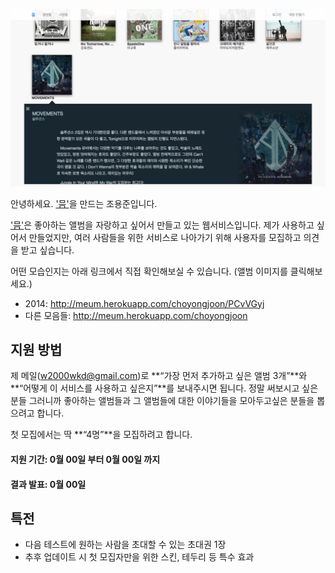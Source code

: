 ![alt tag](https://raw.githubusercontent.com/choyongjoon/meum_apply/master/meum_screenshot_wide_2014-06-01.png)

안녕하세요. ['믐'](http://meum.herokuapp.com)을 만드는 조용준입니다.

['믐'](http://meum.herokuapp.com)은 좋아하는 앨범을 자랑하고 싶어서 만들고 있는 웹서비스입니다.
제가 사용하고 싶어서 만들었지만, 여러 사람들을 위한 서비스로 나아가기 위해 사용자를 모집하고 의견을 받고 싶습니다.

어떤 모습인지는 아래 링크에서 직접 확인해보실 수 있습니다.
(앨범 이미지를 클릭해보세요.)
- 2014:  http://meum.herokuapp.com/choyongjoon/PCvVGyj
- 다른 모음들: http://meum.herokuapp.com/choyongjoon

## 지원 방법
제 메일(w2000wkd@gmail.com)로 **“가장 먼저 추가하고 싶은 앨범 3개”**와 **“어떻게 이 서비스를 사용하고 싶은지”**를 보내주시면 됩니다. 정말 써보시고 싶은 분들 그러니까 좋아하는 앨범들과 그 앨범들에 대한 이야기들을 모아두고싶은 분들을 뽑으려고 합니다.

첫 모집에서는 딱 **“4명”**을 모집하려고 합니다. 

#### 지원 기간: 0월 00일 부터 0월 00일 까지
#### 결과 발표: 0월 00일

## 특전
- 다음 테스트에 원하는 사람을 초대할 수 있는 초대권 1장
- 추후 업데이트 시 첫 모집자만을 위한 스킨, 테두리 등 특수 효과
